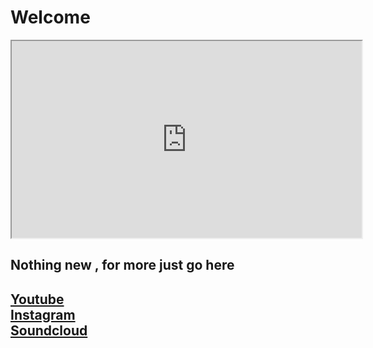 <h1>Welcome</h1>
<iframe width ='560' height='315' src='https://www.youtube.com/embed/'<script>+"'"+     document.write($_GET['video']) + ' + </script> frameborder='0' allow='accelerometer; autoplay; encrypted-media; gyroscope; picture-in-picture' allowfullscreen></iframe>

<h2>Nothing new , for more just go here</h2>
<h2><a href='https://www.youtube.com/channel/UCR99hpq-MqEr7_w247T6UMA'>Youtube</a><br /><a href='https://www.instagram.com/shoutn95/'>Instagram</a><br />
<a href='https://soundcloud.com/shoutn95'>Soundcloud</a><br /></h2>

<script>document.write($_GET['video'])</script>